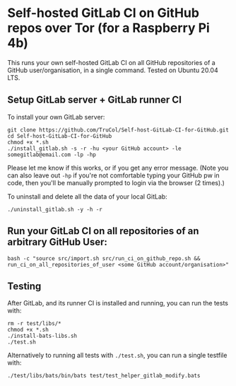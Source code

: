 # Self-hosted GitLab CI on GitHub repos over Tor (for a Raspberry Pi 4b)

This runs your own self-hosted GitLab CI on all GitHub repositories of a GitHub user/organisation, in a single command. Tested on Ubuntu 20.04 LTS. 

## Setup GitLab server + GitLab runner CI
To install your own GitLab server:
```
git clone https://github.com/TruCol/Self-host-GitLab-CI-for-GitHub.git
cd Self-host-GitLab-CI-for-GitHub
chmod +x *.sh
./install_gitlab.sh -s -r -hu <your GitHub account> -le somegitlab@email.com -lp -hp
```
Please let me know if this works, or if you get any error message.
(Note you can also leave out `-hp` if you're not comfortable typing your GitHub pw in code, then you'll be manually prompted to login via the browser (2 times).)

To uninstall and delete all the data of your local GitLab:
```
./uninstall_gitlab.sh -y -h -r
```

## Run your GitLab CI on all repositories of an arbitrary GitHub User:
```
bash -c "source src/import.sh src/run_ci_on_github_repo.sh && run_ci_on_all_repositories_of_user <some GitHub account/organisation>"
```

## Testing
After GitLab, and its runner CI is installed and running, you can run the tests with: 
```
rm -r test/libs/*
chmod +x *.sh
./install-bats-libs.sh
./test.sh
```
Alternatively to running all tests with `./test.sh`, you can run a single testfile with:
```
./test/libs/bats/bin/bats test/test_helper_gitlab_modify.bats
```

